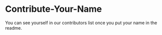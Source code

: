 # Contribute-Your-Name
You can see yourself in our contributors list once you put your name in the readme.
